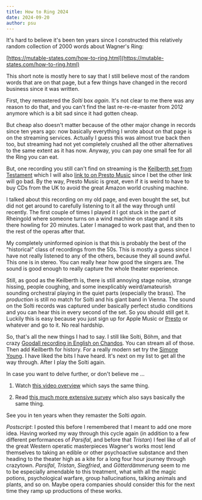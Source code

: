 ```yaml
---
title: How to Ring 2024
date: 2024-09-20
author: psu
---
```


It's hard to believe it's been ten years since I constructed this relatively random
collection of 2000 words about Wagner's Ring:

[https://mutable-states.com/how-to-ring.html](https://mutable-states.com/how-to-ring.html)

This short note is mostly here to say that I still believe most of the random words that
are on that page, but a few things have changed in the record business since it was
written.

First, they remastered the _Solti_ box _again_. It's not clear to me there was any reason
to do that, and you can't find the last re-re-re-master from 2012 anymore which is a bit
sad since it had gotten cheap.

But cheap also doesn't matter because of the other major change in records since ten years
ago: now basically everything I wrote about on that page is on the streaming services.
Actually I guess this was almost true back then too, but streaming had not yet completely
crushed all the other alternatives to the same extent as it has now. Anyway, you can pay
one small fee for all the Ring you can eat.

But, one recording you still can't find on streaming is the [Keilberth set from
Testament](https://testament.co.uk/product-category/the-keilberth-ring-cycle/?display_mode=list)
which I will also [link to on Presto
Music](https://www.prestomusic.com/classical/products/7961659--wagner-der-ring-des-nibelungen)
since I bet the other link will go bad. By the way, Presto Music is great, even if it is
weird to have to buy CDs from the UK to avoid the great Amazon world crushing machine.

I talked about this recording on my old page, and even bought the set, but did not get
around to carefully listening to it all the way through until recently. The first couple
of times I played it I got stuck in the part of Rheingold where someone turns on a wind
machine on stage and it sits there howling for 20 minutes. Later I managed to work past
that, and then to the rest of the operas after that.

My completely uninformed opinion is that this is probably the best of the "historical"
class of recordings from the 50s. This is mostly a guess since I have not really listened
to any of the others, because they all sound awful. This one is in stereo. You can really
hear how good the singers are. The sound is good enough to really capture the whole
theater experience.

Still, as good as the Keilberth is, there is still annoying stage noise, strange hissing,
people coughing, and some inexplicably weird/amateurish sounding orchestral playing in the
quiet parts (especially the brass). The _production_ is still no match for Solti and his
giant band in Vienna. The sound on the Solti records was captured under basically perfect
studio conditions and you can hear this in every second of the set. So you should still
get it. Luckily this is easy because you just sign up for Apple Music or
[Presto](https://www.prestomusic.com/streaming) or whatever and go to it. No real
hardship.

So, that's all the new things I had to say. I still like Solti, Böhm, and that
crazy [Goodall recording in English on
Chandos](https://www.prestomusic.com/classical/products/7945388--the-goodall-ring-cycle).
You can stream all of those. Then add Keilberth for history. For a really modern set try
the [Simone
Young](https://www.prestomusic.com/classical/products/8027216--wagner-der-ring-des-nibelungen).
I have liked the bits I have heard. It's next on my list to get all the way through. After
I play the Solti again.

In case you want to delve further, or don't believe me ...

1. Watch [this video overview](https://www.youtube.com/watch?v=nvlibyruxdk) which says the
   same thing.

2. Read [this much more extensive
   survey](http://www.musicweb-international.com/classrev/2019/Feb/Wagner_ring_survey.pdf)
   which also says basically the same thing.

See you in ten years when they remaster the Solti _again_.

*Postscript*: I posted this before I remembered that I meant to add one more idea. Having
worked my way through this cycle again (in addition to a few different performances of
_Parsifal_, and before that _Tristan_) I feel like of all of the great Western operatic
masterpieces Wagner's works most lend themselves to taking an edible or other psychoactive
substance and then heading to the theater high as a kite for a long four hour journey
through crazytown. _Parsifal_, _Tristan_, _Siegfried_, and _Götterdämmerung_ seem to me to
be especially amendable to this treatment, what with all the magic potions, psychological
warfare, group hallucinations, talking animals and plants, and so on. Maybe opera
companies should consider this for the next time they ramp up productions of these works.

